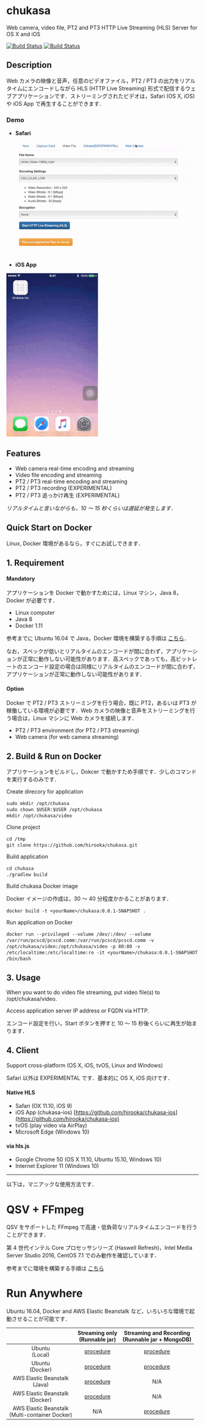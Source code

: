 # chukasa 

Web camera, video file, PT2 and PT3 HTTP Live Streaming (HLS) Server for OS X and iOS

[![Build Status](https://travis-ci.org/hirooka/chukasa.svg?branch=master)](https://travis-ci.org/hirooka/chukasa) [![Build Status](https://circleci.com/gh/hirooka/chukasa.png?style=shield)](https://circleci.com/gh/hirooka/chukasa)

## Description

Web カメラの映像と音声，任意のビデオファイル，PT2 / PT3 の出力をリアルタイムにエンコードしながら HLS (HTTP Live Streaming) 形式で配信するウェブアプリケーションです．ストリーミングされたビデオは，Safari (OS X, iOS) や iOS App で再生することができます．

### Demo

* **Safari**

![Safari demo](gif/chukasa_web.gif)

* **iOS App**

![iOS App demo](gif/chukasa_ios.gif)

## Features

* Web camera real-time encoding and streaming
* Video file encoding and streaming
* PT2 / PT3 real-time encoding and streaming
* PT2 / PT3 recording (EXPERIMENTAL)
* PT2 / PT3 追っかけ再生 (EXPERIMENTAL)

_リアルタイムと言いながらも，10 〜 15 秒くらいは遅延が発生します．_

## Quick Start on Docker

Linux, Docker 環境があるなら，すぐにお試しできます．

## 1. Requirement

#### Mandatory

アプリケーションを Docker で動かすためには，Linux マシン，Java 8，Docker が必要です．

* Linux computer
* Java 8
* Docker 1.11

参考までに Ubuntu 16.04 で Java，Docker 環境を構築する手順は [こちら](procedure/procedure_ubuntu_16_04_local_docker_jar.txt)．

なお，スペックが低いとリアルタイムのエンコードが間に合わず，アプリケーションが正常に動作しない可能性があります．高スペックであっても，高ビットレートのエンコード設定の場合は同様にリアルタイムのエンコードが間に合わず，アプリケーションが正常に動作しない可能性があります．

#### Option

Docker で PT2 / PT3 ストリーミングを行う場合，既に PT2，あるいは PT3 が稼働している環境が必要です．Web カメラの映像と音声をストリーミングを行う場合は，Linux マシンに Web カメラを接続します．

* PT2 / PT3 environment (for PT2 / PT3 streaming)
* Web camera (for web camera streaming)

## 2. Build & Run on Docker

アプリケーションをビルドし，Dokcer で動かすため手順です．少しのコマンドを実行するのみです．

Create direcory for application

    sudo mkdir /opt/chukasa
    sudo chown $USER:$USER /opt/chukasa
    mkdir /opt/chukasa/video

Clone project

    cd /tmp
    git clone https://github.com/hirooka/chukasa.git

Build application

    cd chukasa
    ./gradlew build

Build chukasa Docker image 

Docker イメージの作成は，30 〜 40 分程度かかることがあります．

    docker build -t <yourName>/chukasa:0.0.1-SNAPSHOT .

Run application on Docker

    docker run --privileged --volume /dev/:/dev/ --volume /var/run/pcscd/pcscd.comm:/var/run/pcscd/pcscd.comm -v /opt/chukasa/video:/opt/chukasa/video -p 80:80 -v /etc/localtime:/etc/localtime:ro -it <yourName>/chukasa:0.0.1-SNAPSHOT /bin/bash

## 3. Usage

When you want to do video file streaming, put video file(s) to /opt/chukasa/video.  

Access application server IP address or FQDN via HTTP.

エンコード設定を行い，Start ボタンを押すと 10 〜 15 秒後くらいに再生が始まります．

## 4. Client

Support cross-platform (OS X, iOS, tvOS, Linux and Windows)

Safari 以外は EXPERIMENTAL です．基本的に OS X, iOS 向けです．

#### Native HLS

* Safari (OX 11.10, iOS 9)
* iOS App (chukasa-ios) [https://github.com/hirooka/chukasa-ios](https://github.com/hirooka/chukasa-ios)
* tvOS (play video via AirPlay)
* Microsoft Edge (Windows 10)

#### via hls.js

* Google Chrome 50 (OS X 11.10, Ubuntu 15.10, Windows 10)
* Internet Explorer 11 (Windows 10)

---

以下は，マニアックな使用方法です．

# QSV + FFmpeg

QSV をサポートした FFmpeg で高速・低負荷なリアルタイムエンコードを行うことができます．

第 4 世代インテル Core プロセッサシリーズ (Haswell Refresh)，Intel Media Server Studio 2016, CentOS 7.1 でのみ動作を確認しています．

参考までに環境を構築する手順は [こちら](procedure/procedure_centos_qsv_local_jar.txt)

# Run Anywhere

Ubuntu 16.04, Docker and AWS Elastic Beanstalk など，いろいろな環境で起動させることが可能です．

|   | Streaming only<br>(Runnable jar) | Streaming and Recording<br>(Runnable jar + MongoDB) |
|:---:|:---:|:---:|
| Ubuntu<br>(Local) | [procedure](procedure/procedure_ubuntu_16_04_local_jar.txt) | [procedure](procedure/procedure_ubuntu_16_04_local_jar_db.txt) |
| Ubuntu<br>(Docker) | [procedure](procedure/procedure_ubuntu_16_04_local_docker_jar.txt) | [procedure](procedure/procedure_ubuntu_16_04_local_docker_jar_db.txt) |
| AWS Elastic Beanstalk<br>(Java) | [procedure](procedure/procedure_aws_elastic_beanstalk_jar.txt) | N/A |
| AWS Elastic Beanstalk<br>(Docker) | [procedure](procedure/procedure_aws_elastic_beanstalk_docker_jar.txt) | N/A |
| AWS Elastic Beanstalk<br>(Multi-container Docker) | N/A | [procedure](procedure/procedure_aws_elastic_beanstalk_multi_container_docker_jar_db.txt) |
